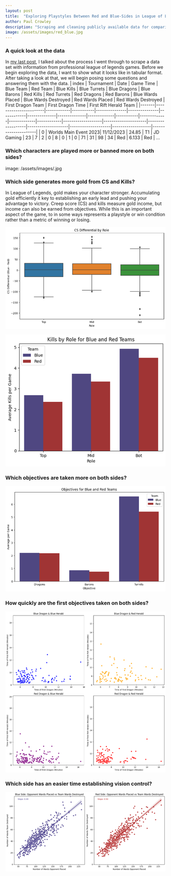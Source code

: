 ```yaml
---
layout: post
title:  "Exploring Playstyles Between Red and Blue-Sides in League of Legends"
author: Paul Crowley
description: "Scraping and cleaning publicly available data for comparisons in playstyle across both sides."
image: /assets/images/red_blue.jpg
---
```


### A quick look at the data
In [my last post](https://crowleyp5.github.io/crowleyp5blog/2023/11/17/Collecting-Data-To-Analyze-Red-Side-vs.-Blue-Side-in-Professional-League-of-Legends.html), I talked about the process I went through to scrape a data set with information from professional league of legends games. Before we begin exploring the data, I want to show what it looks like in tabular format. After taking a look at that, we will begin posing some questions and answering them with the data.
| index | Tournament            | Date       | Game Time | Blue Team     | Red Team      | Blue Kills | Blue Turrets | Blue Dragons | Blue Barons | Red Kills | Red Turrets | Red Dragons | Red Barons | Blue Wards Placed | Blue Wards Destroyed | Red Wards Placed | Red Wards Destroyed | First Dragon Team | First Dragon Time | First Rift Herald Team |
|-------|-----------------------|------------|-----------|---------------|---------------|------------|--------------|--------------|-------------|-----------|-------------|-------------|------------|-------------------|---------------------|------------------|--------------------|--------------------|-------------------|---------------------|
| 0     | Worlds Main Event 2023| 11/12/2023 | 24.85     | T1            | JD Gaming     | 23         | 7            | 2            | 0           | 8         | 0           | 1           | 0          | 71                 | 31                  | 98               | 34                 | Red                | 6.133              | Red                   |
...


### Which characters are played more or banned more on both sides?
image: /assets/images/.jpg

### Which side generates more gold from CS and Kills?
In League of Legends, gold makes your character stronger. Accumulating gold efficiently it key to establishing an early lead and pushing your advantage to victory. Creep score (CS) and kills measure gold income, but income can also be earned from objectives. While this is an important aspect of the game, to in some ways represents a playstyle or win condition rather than a metric of winning or losing.

![CS Difference by Role](/assets/images/CS_Diff_Roles.png)

![Kill Difference by Role](/assets/images/Kill_Diff_Roles.png)

### Which objectives are taken more on both sides?

![Objective Differences by Team](/assets/images/Obj_Diff_Teams.png)

### How quickly are the first objectives taken on both sides?

![First Objective Times by Team](/assets/images/Objective_Times_Teams.png)

### Which side has an easier time establishing vision control?

![Opponents Wards Placed and Team Wards Deestroyed](/assets/images/Wards_Teams.png)
